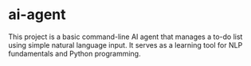 # ai-agent
This project is a basic command-line AI agent that manages a to-do list using simple natural language input. It serves as a learning tool for NLP fundamentals and Python programming.

